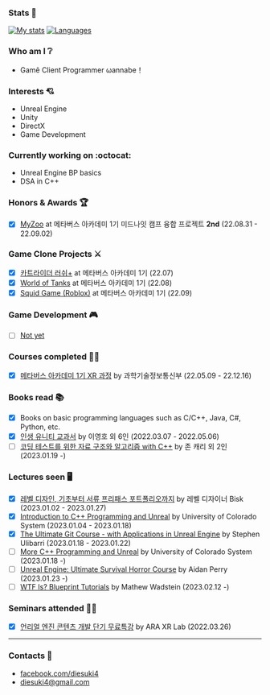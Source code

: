 ### Stats :muscle:
[![My stats](https://github-readme-stats.vercel.app/api?username=diesuki4&hide=issues&show_icons=true)](https://github.com/anuraghazra/github-readme-stats)
[![Languages](https://github-readme-stats.vercel.app/api/top-langs/?username=diesuki4&layout=compact)](https://github.com/anuraghazra/github-readme-stats)

### Who am I :grey_question:
- Gamê Client Programmer ωannabe！

### Interests :cupid:
- Unreal Engine
- Unity
- DirectX
- Game Development

### Currently working on :octocat:
- Unreal Engine BP basics
- DSA in C++

### Honors & Awards :trophy:
- [x] [MyZoo](https://mtvs.kr/user/project/view?bbsCd=BBS_00007&bbscCd=BBSC_00416) at 메타버스 아카데미 1기 미드나잇 캠프 융합 프로젝트 **2nd** (22.08.31 - 22.09.02)

### Game Clone Projects :crossed_swords:
- [x] [카트라이더 러쉬+](https://mtvs.kr/user/project/view?bbsCd=BBS_00007&bbscCd=BBSC_00218) at 메타버스 아카데미 1기 (22.07)
- [x] [World of Tanks](https://mtvs.kr/user/project/view?bbsCd=BBS_00007&bbscCd=BBSC_00344) at 메타버스 아카데미 1기 (22.08)
- [x] [Squid Game (Roblox)](https://mtvs.kr/user/project/view?bbsCd=BBS_00007&bbscCd=BBSC_00533) at 메타버스 아카데미 1기 (22.09)

### Game Development :video_game:
- [ ] [Not yet](#)

### Courses completed :man_technologist:
- [x] [메타버스 아카데미 1기 XR 과정](https://atic.ac/metaverse/index.do) by 과학기술정보통신부 (22.05.09 - 22.12.16)

### Books read :books:
- [x] Books on basic programming languages such as C/C++, Java, C#, Python, etc.
- [x] [인생 유니티 교과서](https://www.aladin.co.kr/shop/wproduct.aspx?ItemId=239735810) by 이영호 외 6인 (2022.03.07 - 2022.05.06)
- [ ] [코딩 테스트를 위한 자료 구조와 알고리즘 with C++](https://www.aladin.co.kr/shop/wproduct.aspx?ItemId=257288899) by 존 캐리 외 2인 (2023.01.19 -)

### Lectures seen :desktop_computer:
- [x] [레벨 디자인, 기초부터 서류 프리패스 포트폴리오까지](https://coloso.co.kr/products/gamegraphic-bisk) by 레벨 디자이너 Bisk (2023.01.02 - 2023.01.27)
- [x] [Introduction to C++ Programming and Unreal](https://www.coursera.org/learn/introductionprogrammingunreal) by University of Colorado System (2023.01.04 - 2023.01.18)
- [x] [The Ultimate Git Course - with Applications in Unreal Engine](https://www.udemy.com/course/the-ultimate-git-course-with-applications-in-unreal-engine/) by Stephen Ulibarri (2023.01.18 - 2023.01.22)
- [ ] [More C++ Programming and Unreal](https://www.coursera.org/learn/more-programming-unreal) by University of Colorado System (2023.01.18 -)
- [ ] [Unreal Engine: Ultimate Survival Horror Course](https://www.udemy.com/course/unreal-engine-ultimate-survival-horror-course/) by Aidan Perry (2023.01.23 -)
- [ ] [WTF Is? Blueprint Tutorials](https://www.youtube.com/@MathewWadsteinTutorials/videos) by Mathew Wadstein (2023.02.12 -)

### Seminars attended :man_teacher:
- [x] [언리얼 엔진 콘텐츠 개발 단기 무료특강](https://onoffmix.com/event/252710) by ARA XR Lab (2022.03.26)
----

### Contacts :email:
- [facebook.com/diesuki4](https://facebook.com/diesuki4)
- diesuki4@gmail.com
